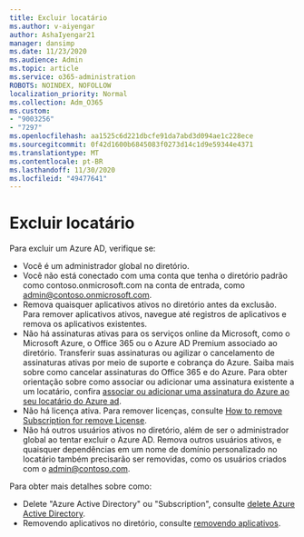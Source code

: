 ```yaml
---
title: Excluir locatário
ms.author: v-aiyengar
author: AshaIyengar21
manager: dansimp
ms.date: 11/23/2020
ms.audience: Admin
ms.topic: article
ms.service: o365-administration
ROBOTS: NOINDEX, NOFOLLOW
localization_priority: Normal
ms.collection: Adm_O365
ms.custom:
- "9003256"
- "7297"
ms.openlocfilehash: aa1525c6d221dbcfe91da7abd3d094ae1c228ece
ms.sourcegitcommit: 0f42d1600b6845083f0273d14c1d9e59344e4371
ms.translationtype: MT
ms.contentlocale: pt-BR
ms.lasthandoff: 11/30/2020
ms.locfileid: "49477641"
---
```

# <a name="delete-tenant"></a>Excluir locatário

Para excluir um Azure AD, verifique se:
- Você é um administrador global no diretório.
- Você não está conectado com uma conta que tenha o diretório padrão como contoso.onmicrosoft.com na conta de entrada, como admin@contoso.onmicrosoft.com.
- Remova quaisquer aplicativos ativos no diretório antes da exclusão. Para remover aplicativos ativos, navegue até registros de aplicativos e remova os aplicativos existentes.
- Não há assinaturas ativas para os serviços online da Microsoft, como o Microsoft Azure, o Office 365 ou o Azure AD Premium associado ao diretório. Transferir suas assinaturas ou agilizar o cancelamento de assinaturas ativas por meio de suporte e cobrança do Azure. Saiba mais sobre como cancelar assinaturas do Office 365 e do Azure. Para obter orientação sobre como associar ou adicionar uma assinatura existente a um locatário, confira [associar ou adicionar uma assinatura do Azure ao seu locatário do Azure ad](https://docs.microsoft.com/azure/active-directory/fundamentals/active-directory-how-subscriptions-associated-directory).
- Não há licença ativa. Para remover licenças, consulte [How to remove Subscription for remove License](https://docs.microsoft.com/azure/active-directory/enterprise-users/directory-delete-howto#delete-a-subscription).
- Não há outros usuários ativos no diretório, além de ser o administrador global ao tentar excluir o Azure AD. Remova outros usuários ativos, e quaisquer dependências em um nome de domínio personalizado no locatário também precisarão ser removidas, como os usuários criados com o admin@contoso.com.

Para obter mais detalhes sobre como:
- Delete "Azure Active Directory" ou "Subscription", consulte [delete Azure Active Directory](https://docs.microsoft.com/azure/active-directory/users-groups-roles/directory-delete-howto).
- Removendo aplicativos no diretório, consulte [removendo aplicativos](https://docs.microsoft.com/azure/active-directory/develop/quickstart-remove-app). 
